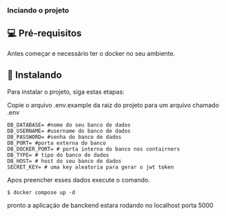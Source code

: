 
### Inciando o projeto
## 💻 Pré-requisitos

Antes começar e necessário ter o docker no seu ambiente. 
## 🚀 Instalando 

Para instalar o projeto, siga estas etapas:

Copie o arquivo .env.example da raiz do projeto para um arquivo chamado .env

```
DB_DATABASE= #nome do seu banco de dados
DB_USERNAME= #username do banco de dados 
DB_PASSWORD= #senha do banco de dados
DB_PORT= #porta externa do banco 
DB_DOCKER_PORT= # porta interna do banco nos contairners
DB_TYPE= # tipo do banco de dados 
DB_HOST= # host do seu banco de dados
SECRET_KEY= # uma key aleatoria para gerar o jwt token

```
Apos preencher esses dados execute o comando. 

``
$ docker compose up -d
``


pronto a aplicação de banckend estara rodando no localhost porta 5000
